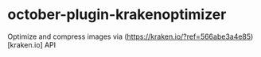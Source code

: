 # october-plugin-krakenoptimizer
Optimize and compress images via (https://kraken.io/?ref=566abe3a4e85)[kraken.io] API
